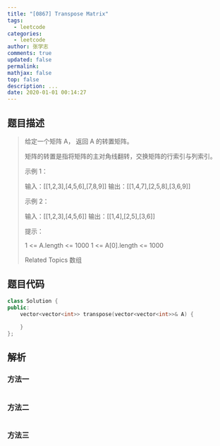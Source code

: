 ```yaml
---
title: "[0867] Transpose Matrix"
tags:
  - leetcode
categories:
  - leetcode
author: 张学志
comments: true
updated: false
permalink:
mathjax: false
top: false
description: ...
date: 2020-01-01 00:14:27
---
```


## 题目描述

> 给定一个矩阵 A， 返回 A 的转置矩阵。 
> 
> 矩阵的转置是指将矩阵的主对角线翻转，交换矩阵的行索引与列索引。 
> 
> 
> 
> 示例 1： 
> 
> 输入：[[1,2,3],[4,5,6],[7,8,9]]
> 输出：[[1,4,7],[2,5,8],[3,6,9]]
> 
> 
> 示例 2： 
> 
> 输入：[[1,2,3],[4,5,6]]
> 输出：[[1,4],[2,5],[3,6]]
> 
> 
> 
> 
> 提示： 
> 
> 
> 1 <= A.length <= 1000 
> 1 <= A[0].length <= 1000 
> 
> Related Topics 数组

## 题目代码

```cpp
class Solution {
public:
    vector<vector<int>> transpose(vector<vector<int>>& A) {
        
    }
};
```

## 解析

### 方法一

```cpp

```

### 方法二

```cpp

```

### 方法三

```cpp

```

